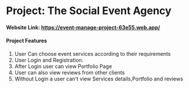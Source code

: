# Project: The Social Event Agency 

#### Website Link: https://event-manage-project-63e55.web.app/

#### Project Features
1. User Can choose event services according to their requirements
2. User Login and Registration.
3. After Login user can view Portfolio Page
4. User can also view reviews from other clients
5. Without Login a user can't view Services details,Portfolio and reviews
